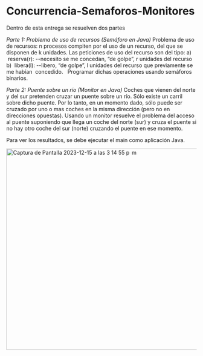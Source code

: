 # Concurrencia-Semaforos-Monitores

Dentro de esta entrega se resuelven dos partes

*Parte 1: Problema de uso de recursos (Semáforo en Java)* 
Problema de uso de recursos: n procesos compiten por el uso de un recurso, del que se disponen de k unidades. Las peticiones de uso del recurso son del tipo: 
a)  reserva(r): --necesito se me concedan, “de golpe”, r unidades del recurso 
b)  libera(l): --libero, “de golpe”, l unidades del recurso que previamente se me habían  concedido.  
Programar dichas operaciones usando semáforos binarios. 


*Parte 2: Puente sobre un río (Monitor en Java)* 
Coches que vienen del norte y del sur pretenden cruzar un puente sobre un río. Sólo existe un carril sobre dicho puente. Por lo tanto, en un momento dado, sólo puede ser cruzado por uno o mas coches en la misma dirección (pero no en direcciones opuestas). Usando un monitor resuelve el problema del acceso al puente suponiendo que llega un coche del norte (sur) y cruza el puente si no hay otro coche del sur (norte) cruzando el puente en ese momento. 


Para ver los resultados, se debe ejecutar el main como aplicación Java. 

<img width="533" alt="Captura de Pantalla 2023-12-15 a las 3 14 55 p  m" src="https://github.com/natifmU/Concurrencia-Sem-foros-Monitores/assets/150955864/59a982e7-ed6e-4895-95aa-68f431d86e29">

